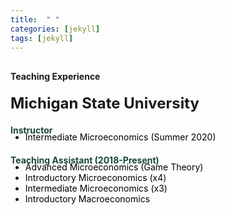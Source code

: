 ```yaml
---
title:  " "
categories: [jekyll]
tags: [jekyll]
---
```



<h4 style="margin-top:30px;" id="teaching"><strong>Teaching Experience</strong></h4>

<h4><p><font size="+2"> Michigan State University </font></p></h4>

<p style="margin-top:20px;"><strong style="color:#18453B">Instructor </strong></p>

<ul style="margin-top:-20px;">
  <li><font  color="#000000">Intermediate Microeconomics (Summer 2020)</font> </li>
</ul> 


<p style="margin-top:20px;"><strong style="color:#18453B">Teaching Assistant (2018-Present)</strong></p>

<ul style="margin-top:-20px;">
  <li><font  color="#000000">Advanced Microeconomics (Game Theory)</font> </li>
  <li><font  color="#000000">Introductory Microeconomics (x4)</font> </li>
  <li><font  color="#000000">Intermediate Microeconomics (x3)</font> </li> 
  <li><font color="#000000">Introductory Macroeconomics</font> </li> 
</ul> 




